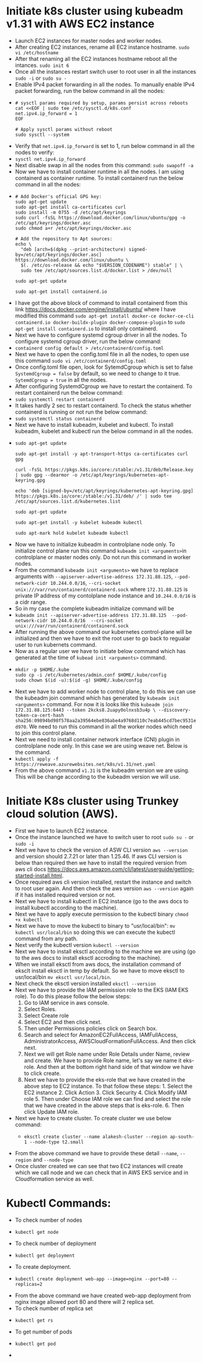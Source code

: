 # Initiate k8s cluster using kubeadm v1.31 with AWS EC2 instance

+ Launch EC2 instances for master nodes and worker nodes.
+ After creating EC2 instances, rename all EC2 instance hostname.
  `sudo vi /etc/hostname`
+ After that renaming all the EC2 instances hostname reboot all the intances.
  `sudo init 6`
+ Once all the instances restart switch user to root user in all the instances
  `sudo -i` or `sudo su -`
+ Enable IPv4 packet forwarding in all the nodes. To manually enable IPv4 packet forwarding, run the below command in all the nodes:
+ ````
  # sysctl params required by setup, params persist across reboots
  cat <<EOF | sudo tee /etc/sysctl.d/k8s.conf
  net.ipv4.ip_forward = 1
  EOF

  # Apply sysctl params without reboot
  sudo sysctl --system
  ````
+ Verify that `net.ipv4.ip_forward` is set to 1, run below command in all the nodes to verify:
+ `sysctl net.ipv4.ip_forward`
+ Next disable swap in all the nodes from this command: `sudo swapoff -a`
+ Now we have to install container runtime in all the nodes. I am using containerd as container runtime. To install containerd run the below command in all the nodes:
+ ````
  # Add Docker's official GPG key:
  sudo apt-get update
  sudo apt-get install ca-certificates curl
  sudo install -m 0755 -d /etc/apt/keyrings
  sudo curl -fsSL https://download.docker.com/linux/ubuntu/gpg -o /etc/apt/keyrings/docker.asc
  sudo chmod a+r /etc/apt/keyrings/docker.asc

  # Add the repository to Apt sources:
  echo \
    "deb [arch=$(dpkg --print-architecture) signed-by=/etc/apt/keyrings/docker.asc] 
  https://download.docker.com/linux/ubuntu \
    $(. /etc/os-release && echo "$VERSION_CODENAME") stable" | \
    sudo tee /etc/apt/sources.list.d/docker.list > /dev/null

  sudo apt-get update

  sudo apt-get install containerd.io
  ````
+  I have got the above block of command to install containerd from this link https://docs.docker.com/engine/install/ubuntu/  where I have modified this command `sudo apt-get install docker-ce docker-ce-cli containerd.io docker-buildx-plugin docker-compose-plugin` to `sudo apt-get install containerd.io` to install only containerd.
+  Next we have to configure systemd cgroup driver in all the nodes. To configure systemd cgroup driver, run the below command:
+  `containerd config default > /etc/containerd/config.toml`
+  Next we have to open the config.toml file in all the nodes, to open use this command `sudo vi /etc/containerd/config.toml`
+  Once config.toml file open, look for SytemdCgroup which is set to false `SystemdCgroup = false` by default, so we need to change to it true.  `SytemdCgroup = true` in all the nodes.
+  After configuring SystemdCgroup we have to restart the containerd. To restart containerd run the below command:
+  `sudo systemctl restart containerd`
+  It takes hardly 2 sec to restart containerd. To check the status whether containerd is running or not run the below command:
+  `sudo systemctl status containerd`
+  Next we have to install kubeadm, kubelet and kubectl. To install kubeadm, kubelet and kubectl run the below command in all the nodes.
+  ````
   sudo apt-get update

   sudo apt-get install -y apt-transport-https ca-certificates curl gpg

   curl -fsSL https://pkgs.k8s.io/core:/stable:/v1.31/deb/Release.key | sudo gpg --dearmor -o /etc/apt/keyrings/kubernetes-apt-keyring.gpg

   echo 'deb [signed-by=/etc/apt/keyrings/kubernetes-apt-keyring.gpg] https://pkgs.k8s.io/core:/stable:/v1.31/deb/ /' | sudo tee /etc/apt/sources.list.d/kubernetes.list

   sudo apt-get update

   sudo apt-get install -y kubelet kubeadm kubectl

   sudo apt-mark hold kubelet kubeadm kubectl
   ````
+ Now we have to initialize kubeadm in controlplane node only. To initialize control plane run this command `kubeadm init <arguments>`in controlplane or master nodes only. Do not run this command in worker nodes.
+ From the command `kubeadm init <arguments>` we have to replace arguments with `--apiserver-advertise-address 172.31.88.125`, `--pod-network-cidr 10.244.0.0/16`, `--cri-socket unix:///var/run/containerd/containerd.sock` where `172.31.88.125` is private IP address of my contolplane node instance and `10.244.0.0/16` is a cidr range.
+ So in my case the complete kubeadm initialize command will be
+ `kubeadm init --apiserver-advertise-address 172.31.88.125  --pod-network-cidr 10.244.0.0/16  --cri-socket unix:///var/run/containerd/containerd.sock`
+ After running the above command our kubernetes control-plane will be initialized and then we have to exit the root user to go back to regualar user to run kubernets command.
+ Now as a regular user we have to initiate below command which has generated at the time of `kubead init <arguments>` command.
+ ````
  mkdir -p $HOME/.kube
  sudo cp -i /etc/kubernetes/admin.conf $HOME/.kube/config
  sudo chown $(id -u):$(id -g) $HOME/.kube/config
  ````
+ Next we have to add worker node to control plane, to do this we can use the kubeadm join command which has generated by `kubeadm init <arguments>` command. For now it is looks like this `kubeadm join 172.31.88.125:6443 --token 2kcks8.2uapy0olnxsb3u4p \
        --discovery-token-ca-cert-hash sha256:09894bd98f578aa2a39564ebe836abe4a9768d110c7eab445cd7bec9531ed970`. We need to run this command in all the worker nodes which need to join this control plane.
+ Next we need to install container network interface (CNI) plugin in controlplane node only. In this case we are using weave net. Below is the command. 
+ `kubectl apply -f https://reweave.azurewebsites.net/k8s/v1.31/net.yaml`
+ From the above command `v1.31` is the kubeadm version we are using. This will be change according to the kubeadm version we will use.



# Initiate K8s cluster using Trunkey cloud solution (AWS).

+ First we have to launch EC2 instance.
+ Once the instance launched we have to switch user to root `sudo su -` or `sudo -i`
+ Next we have to check the version of ASW CLI version `aws --version` and version should 2.7.21 or later than 1.25.46. If aws CLI version is below than 
  required then we have to install the required version from 
  aws cli docs  https://docs.aws.amazon.com/cli/latest/userguide/getting-started-install.html.
+ Once required aws cli version installed, restart the instance and switch to root user again. And then check the aws version `aws --version` again if it has installed required version or not.
+ Next we have to install kubectl in EC2 instance (go to the aws docs to install kubectl according to the machine).
+ Next we have to apply execute permission to the kubectl binary `chmod +x kubectl`
+ Next we have to move the kubectl to binary to "usr/local/bin": `mv kubectl usr/local/bin` so doing this we can execute the kubectl command from any path.
+ Next verify the kubectl version `kubectl --version`
+ Next we have to install eksctl according to the machine we are using (go to the aws docs to install eksctl accroding to the machine).
+ When we install eksctl from aws docs, the installation command of eksclt install eksctl in temp by default. So we have to move eksctl to usr/local/bin `mv eksctl usr/local/bin`.
+ Next check the eksctl version installed `eksctl --version`
+ Next we have to provide the IAM permission role to the EKS (IAM EKS role). To do this please follow the below steps:
    1. Go to IAM service in aws console.
    2. Select Roles.
    3. Select Create role
    4. Select EC2 and then click next.
    5. Then under Permissions policies click on Search box.
    6. Search and select for AmazonEC2FullAccess, IAMFullAccess, AdministratorAccess, AWSCloudFormationFullAccess. And then click next.
    7. Next we will get Role name under Role Details under Name, review and create. We have to provide Role name, let's say we name it eks-role. And then at the bottom right hand side of that window we have to 
       click create.
    8. Next we have to provide the eks-role that we have created in the above step to EC2 instance. To that follow these steps:
            1. Select the EC2 instance
            2. Click Action
            3. Click Security
            4. Click Modify IAM role
            5. Then under Choose IAM role we can find and select the role that we have created in the above steps that is eks-role.
            6. Then click Update IAM role.
+ Next we have to create cluster. To create cluster we use below command:
    + ````
      eksctl create cluster --name alakesh-cluster --region ap-south-1 --node-type t2.small
      ````
+ From the above command we have to provide these detail `--name`, `--region` and `--node-type`
+ Once cluster created we can see that two EC2 instances will create which we call node and we can check that in AWS EKS service and in Cloudformation service as well.



# Kubectl Commands:


+ To check number of nodes
+  ````
   kubectl get node
   `````
+ To check number of deployment
+ ````
  kubectl get deployment
  ````
+ To create deployment.
+ ````
  kubectl create deployment web-app --image=nginx --port=80 --replicas=2
  ````
+ From the above command we have created web-app deployment from nginx image allowed port 80 and there will 2 replica set. 
+ To check number of replica set
+ ````
  kubectl get rs
  ````
+ To get number of pods
+ ````
  kubectl get pod
  ````
+ 

